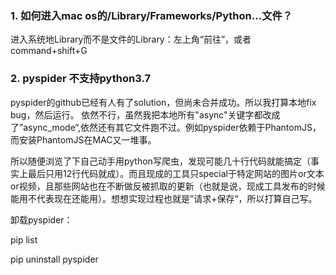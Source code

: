 ### 1. 如何进入mac os的/Library/Frameworks/Python...文件？

进入系统地Library而不是文件的Library：左上角“前往”，或者 command+shift+G

### 2. pyspider 不支持python3.7

pyspider的github已经有人有了solution，但尚未合并成功。所以我打算本地fix bug，然后运行。
依然不行，虽然我把本地所有"async"关键字都改成了”async_mode“,依然还有其它文件跑不过。例如pyspider依赖于PhantomJS，而安装PhantomJS在MAC又一堆事。

所以随便浏览了下自己动手用python写爬虫，发现可能几十行代码就能搞定（事实上最后只用12行代码就成）。而且现成的工具只special于特定网站的图片or文本or视频，且那些网站也在不断做反被抓取的更新（也就是说，现成工具发布的时候能用不代表现在还能用）。想想实现过程也就是”请求+保存“，所以打算自己写。

卸载pyspider：

pip list

pip uninstall pyspider


